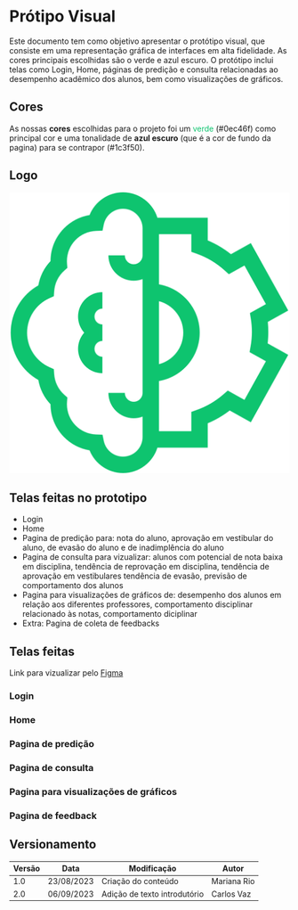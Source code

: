 # Prótipo Visual

Este documento tem como objetivo apresentar o protótipo visual, que consiste em uma representação gráfica de interfaces em alta fidelidade. As cores principais escolhidas são o verde e azul escuro. O protótipo inclui telas como Login, Home, páginas de predição e consulta relacionadas ao desempenho acadêmico dos alunos, bem como visualizações de gráficos. 

## Cores

As nossas **cores** escolhidas para o projeto foi um <font color="#0ec46f">verde</font> (#0ec46f) como principal cor e uma tonalidade de **azul escuro** (que é a cor de fundo da pagina) para se contrapor (#1c3f50).

## Logo

![logo](../imagens/logo.png)

## Telas feitas no prototipo

- Login
- Home
- Pagina de predição para: nota do aluno, aprovação em vestibular do aluno, de evasão do aluno e de inadimplência do aluno
- Pagina de consulta para vizualizar: alunos com potencial de nota baixa em disciplina, tendência de reprovação em disciplina, tendência de aprovação em vestibulares
  tendência de evasão, previsão de comportamento dos alunos
- Pagina para visualizações de gráficos de: desempenho dos alunos em relação aos diferentes professores, comportamento disciplinar relacionado às notas, comportamento diciplinar
- Extra: Pagina de coleta de feedbacks

## Telas feitas

Link para vizualizar pelo <a href="//www.figma.com/file/XwP1NJtDg7cglLqzlTQaDP/Untitled?type=design&node-id=0%3A1&mode=design&t=R08QjwOi5ZtNiyYS-1">Figma</a>

### Login

### Home

### Pagina de predição

### Pagina de consulta

### Pagina para visualizações de gráficos

### Pagina de feedback

<!-- ## Referências -->

## Versionamento

| Versão | Data       | Modificação                     | Autor       |
| ------ | ---------- | ------------------------------- | ----------- |
| 1.0    | 23/08/2023 | Criação do conteúdo             | Mariana Rio |
| 2.0    | 06/09/2023 | Adição de texto introdutório    | Carlos Vaz  |